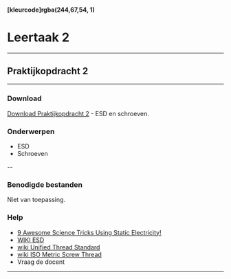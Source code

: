 #### [kleurcode]rgba(244,67,54, 1)

# Leertaak 2

---
## Praktijkopdracht 2
---

### Download

[Download Praktijkopdracht 2](https://elo.kw1c.nl/CMS/Studie/811%20ICT-Academie/811%20VakkenInhoud/%5BB.11%20HARa%5D%20Hardware%20AO/25187%20%C2%A0%20Applicatie-%20en%20mediaontwikkelaar/Periode%2001/Productie/02.%20Opdrachten/Leertaak%2002%20Schroef%20ESD-veilig/Praktijkopdracht%202.Schroef%20ESD-veilig.docx) - ESD en schroeven.

### Onderwerpen
* ESD
* Schroeven

--

### Benodigde bestanden
Niet van toepassing.

### Help
- [9 Awesome Science Tricks Using Static Electricity!](https://www.youtube.com/watch?v=ViZNgU-Yt-Y)
- [WIKI ESD](https://nl.wikipedia.org/wiki/Elektrostatische_ontlading)
- [wiki Unified Thread Standard](https://en.wikipedia.org/wiki/Unified_Thread_Standard)
- [wiki ISO Metric Screw Thread](https://en.wikipedia.org/wiki/ISO_metric_screw_thread)
- Vraag de docent

---
